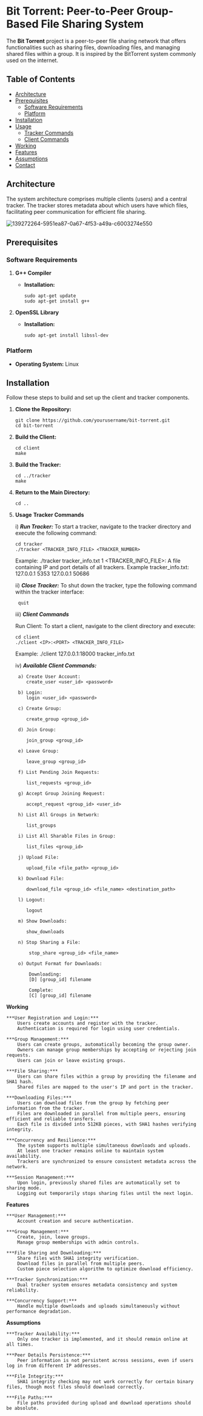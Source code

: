 # Bit Torrent: Peer-to-Peer Group-Based File Sharing System

The **Bit Torrent** project is a peer-to-peer file sharing network that offers functionalities such as sharing files, downloading files, and managing shared files within a group. It is inspired by the BitTorrent system commonly used on the internet.

## Table of Contents

- [Architecture](#architecture)
- [Prerequisites](#prerequisites)
  - [Software Requirements](#software-requirements)
  - [Platform](#platform)
- [Installation](#installation)
- [Usage](#usage)
  - [Tracker Commands](#tracker-commands)
  - [Client Commands](#client-commands)
- [Working](#working)
- [Features](#features)
- [Assumptions](#assumptions)
- [Contact](#contact)

## Architecture

The system architecture comprises multiple clients (users) and a central tracker. The tracker stores metadata about which users have which files, facilitating peer communication for efficient file sharing.

![139272264-5951ea87-0a67-4f53-a49a-c6003274e550](https://github.com/user-attachments/assets/52909976-85ff-4dea-8d7a-8766dda74ebd)


## Prerequisites

### Software Requirements

1. **G++ Compiler**
   - **Installation:**
     ```shell
     sudo apt-get update
     sudo apt-get install g++
     ```

2. **OpenSSL Library**
   - **Installation:**
     ```shell
     sudo apt-get install libssl-dev
     ```

### Platform

- **Operating System:** Linux

## Installation

Follow these steps to build and set up the client and tracker components.

1. **Clone the Repository:**
   ```shell
   git clone https://github.com/yourusername/bit-torrent.git
   cd bit-torrent
   ```

2. **Build the Client:**
   ```shell
   cd client
   make
   ```

3. **Build the Tracker:**
   ```shell
   cd ../tracker
   make
   ```

4. **Return to the Main Directory:**
   ```shell
   cd ..
   ```
   
5. **Usage**
   **Tracker Commands**

    i) ***Run Tracker:***
     To start a tracker, navigate to the tracker directory and execute the following command:
     ```shell
     cd tracker
     ./tracker <TRACKER_INFO_FILE> <TRACKER_NUMBER>
     ```
     Example:
     ./tracker tracker_info.txt 1
     <TRACKER_INFO_FILE>: A file containing IP and port details of all trackers.
     Example tracker_info.txt:
     127.0.0.1
     5353
     127.0.0.1
     50686

    ii) ***Close Tracker:***
    To shut down the tracker, type the following command within the tracker interface:
    ```shell
     quit
    ```

    iii) ***Client Commands***

     Run Client: To start a client, navigate to the client directory and execute:
     ```shell
     cd client
     ./client <IP>:<PORT> <TRACKER_INFO_FILE>
     ```
     
     Example:
     ./client 127.0.0.1:18000 tracker_info.txt

     iv) ***Available Client Commands:***

        a) Create User Account:
           create_user <user_id> <password>

        b) Login:
           login <user_id> <password>

        c) Create Group:

           create_group <group_id>

        d) Join Group:
        
           join_group <group_id>
        
        e) Leave Group:
        
           leave_group <group_id>
        
        f) List Pending Join Requests:
        
           list_requests <group_id>
        
        g) Accept Group Joining Request:
        
           accept_request <group_id> <user_id>
        
        h) List All Groups in Network:
        
           list_groups
        
        i) List All Sharable Files in Group:
        
           list_files <group_id>
        
        j) Upload File:
        
           upload_file <file_path> <group_id>
        
        k) Download File:
        
           download_file <group_id> <file_name> <destination_path>
        
        l) Logout:
        
           logout
        
        m) Show Downloads:
        
           show_downloads
        
        n) Stop Sharing a File:
        
            stop_share <group_id> <file_name>
        
        o) Output Format for Downloads:
        
            Downloading:
            [D] [group_id] filename

            Complete:
            [C] [group_id] filename

**Working**

    ***User Registration and Login:***
        Users create accounts and register with the tracker.
        Authentication is required for login using user credentials.

    ***Group Management:***
        Users can create groups, automatically becoming the group owner.
        Owners can manage group memberships by accepting or rejecting join requests.
        Users can join or leave existing groups.

    ***File Sharing:***
        Users can share files within a group by providing the filename and SHA1 hash.
        Shared files are mapped to the user's IP and port in the tracker.

    ***Downloading Files:***
        Users can download files from the group by fetching peer information from the tracker.
        Files are downloaded in parallel from multiple peers, ensuring efficient and reliable transfers.
        Each file is divided into 512KB pieces, with SHA1 hashes verifying integrity.

    ***Concurrency and Resilience:***
        The system supports multiple simultaneous downloads and uploads.
        At least one tracker remains online to maintain system availability.
        Trackers are synchronized to ensure consistent metadata across the network.

    ***Session Management:***
        Upon login, previously shared files are automatically set to sharing mode.
        Logging out temporarily stops sharing files until the next login.

**Features**

    ***User Management:***
        Account creation and secure authentication.

    ***Group Management:***
        Create, join, leave groups.
        Manage group memberships with admin controls.

    ***File Sharing and Downloading:***
        Share files with SHA1 integrity verification.
        Download files in parallel from multiple peers.
        Custom piece selection algorithm to optimize download efficiency.

    ***Tracker Synchronization:***
        Dual tracker system ensures metadata consistency and system reliability.

    ***Concurrency Support:***
        Handle multiple downloads and uploads simultaneously without performance degradation.

**Assumptions**

    ***Tracker Availability:***
        Only one tracker is implemented, and it should remain online at all times.

    ***Peer Details Persistence:***
        Peer information is not persistent across sessions, even if users log in from different IP addresses.

    ***File Integrity:***
        SHA1 integrity checking may not work correctly for certain binary files, though most files should download correctly.

    ***File Paths:***
        File paths provided during upload and download operations should be absolute.
